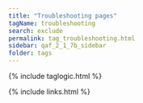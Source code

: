 ```yaml
---
title: "Troubleshooting pages"
tagName: troubleshooting
search: exclude
permalink: tag_troubleshooting.html
sidebar: qaf_2_1_7b_sidebar
folder: tags
---
```

{% include taglogic.html %}

{% include links.html %}
